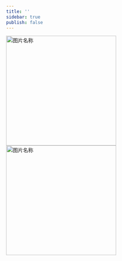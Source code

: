 ```yaml
---
title: ''
sidebar: true
publish: false
---
```


 <img src="https://cdn.jsdelivr.net/gh/htwm623/static/2021/gei-wo-ye-zheng-yi-ge.jpeg" width="300" height="300" alt="图片名称" align=center />
 <img src="https://cdn.jsdelivr.net/gh/htwm623/static/2021/jin-tian-ye-shi-bang-bang-de.jpeg" width="300" height="300" alt="图片名称" align=center />
